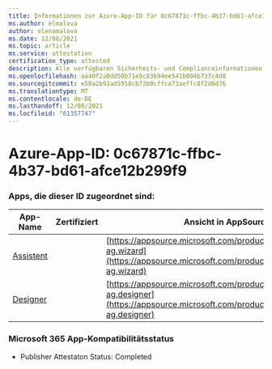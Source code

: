 ```yaml
---
title: Informationen zur Azure-App-ID für 0c67871c-ffbc-4b37-bd61-afce12b299f9
ms.author: elmalova
author: elenamalova
ms.date: 12/08/2021
ms.topic: article
ms.service: attestation
certification_type: attested
description: Alle verfügbaren Sicherheits- und Complianceinformationen für 0c67871c-ffbc-4b37-bd61-afce12b299f9.
ms.openlocfilehash: aa40f2a0dd50b71e0c83b94ee541b804b737c4d8
ms.sourcegitcommit: e50a2b92ad5918cb72b9cffca73aeffc8f2d6d76
ms.translationtype: MT
ms.contentlocale: de-DE
ms.lasthandoff: 12/08/2021
ms.locfileid: "61357747"
---
```

# <a name="azure-app-id-0c67871c-ffbc-4b37-bd61-afce12b299f9"></a>Azure-App-ID: 0c67871c-ffbc-4b37-bd61-afce12b299f9


### <a name="apps-associated-with-this-id"></a>Apps, die dieser ID zugeordnet sind:
| **App-Name** | **Zertifiziert** | **Ansicht in AppSource** |
|--------------|---------------|-----------------------|
| [Assistent](https://docs.microsoft.com/microsoft-365-app-certification/forward/officeatwork-ag.wizard) |  | [https://appsource.microsoft.com/product/office/officeatwork-ag.wizard](https://appsource.microsoft.com/product/office/officeatwork-ag.wizard) |
| [Designer](https://docs.microsoft.com/microsoft-365-app-certification/forward/officeatwork-ag.designer) |  | [https://appsource.microsoft.com/product/office/officeatwork-ag.designer](https://appsource.microsoft.com/product/office/officeatwork-ag.designer) |

### <a name="microsoft-365-app-compliance-status"></a>Microsoft 365 App-Kompatibilitätsstatus
- Publisher Attestaton Status: Completed
